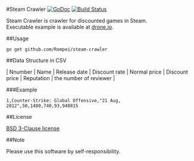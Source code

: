 #Steam Crawler
[![GoDoc](https://godoc.org/github.com/Rompei/steam-crawler?status.png)](https://godoc.org/github.com/Rompei/steam-crawler)
[![Build Status](https://drone.io/github.com/Rompei/steam-crawler/status.png)](https://drone.io/github.com/Rompei/steam-crawler/latest)

Steam Crawler is crawler for discounted games in Steam.  
Executable example is available at [drone.io](https://drone.io/github.com/Rompei/steam-crawler/files).


##Usage

```
go get github.com/Rompei/steam-crawler
```

##Data Structure in CSV

| Nnumber | Name | Release date | Discount rate | Normal price | Discount price | Reputation | the number of reviewer |

###Example

```
1,Counter-Strike: Global Offensive,"21 Aug, 2012",50,1480,740,93,948815
```

##License

[BSD 3-Clause license](http://opensource.org/licenses/BSD-3-Clause)

##Note

Please use this software by self-responsibility.
